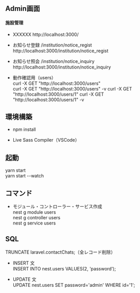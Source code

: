 ## Admin画面
#### 施設管理<br>
- XXXXXX
http://localhost:3000/

- お知らせ登録 /institution/notice_regist<br>
http://localhost:3000/institution/notice_regist

- お知らせ照会 /institution/notice_inquiry<br>
http://localhost:3000/institution/notice_inquiry

- 動作確認用（users）<br>
curl -X GET "http://localhost:3000/users"<br>
curl -X GET "http://localhost:3000/users" -v
curl -X GET "http://localhost:3000/users/1"
curl -X GET "http://localhost:3000/users/1" -v

## 環境構築<br>
- npm install

- Live Sass Compiler（VSCode）

## 起動<br>
yarn start<br>
yarn start --watch

## コマンド<br>
- モジュール・コントローラー・サービス作成<br>
nest g module users<br>
nest g controller users<br>
nest g service users

## SQL<br>
TRUNCATE laravel.contactChats;（全レコード削除）

- INSERT 文<br>
INSERT INTO nest.users VALUES(2, 'password');

- UPDATE 文<br>
UPDATE nest.users SET password='admin' WHERE id='1';